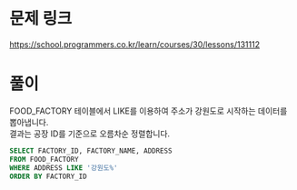# 문제 링크
https://school.programmers.co.kr/learn/courses/30/lessons/131112

# 풀이
FOOD_FACTORY 테이블에서 LIKE를 이용하여 주소가 강원도로 시작하는 데이터를 뽑아냅니다.  
결과는 공장 ID를 기준으로 오름차순 정렬합니다.

```sql
SELECT FACTORY_ID, FACTORY_NAME, ADDRESS
FROM FOOD_FACTORY
WHERE ADDRESS LIKE '강원도%'
ORDER BY FACTORY_ID
```